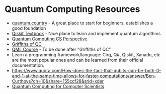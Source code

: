 # Quantum Computing Resources
- [quantum.country](quantum.country/qcvc) - A great place to start for beginners, establishes a good foundation
- [Qiskit Textbook](https://qiskit.org/textbook/preface.html) - Nice place to learn and implement quantum algorithms
- [Quantum Computing CS Perspective](https://www.amazon.com/Quantum-Computing-Computer-Scientists-Yanofsky/dp/0521879965)
-  [Griffiths of QC](http://mmrc.amss.cas.cn/tlb/201702/W020170224608149940643.pdf)
- [QML Course](https://www.edx.org/course/quantum-machine-learning-2) - To be done after "Griffiths of QC"
- Learn a programming framework/language:
Cirq, Q#, Qiskit, Xanadu, etc are the most popular ones and can be learned from their official documentation.
- https://www.quora.com/How-does-the-fact-that-qubits-can-be-both-0-and-1-at-the-same-time-allows-for-faster-computations/answer/Ben-Curthoys?ch=10&share=155ccf28&srid=xder
- [Quantum Computing for Computer Scientists](https://youtu.be/F_Riqjdh2oM)
